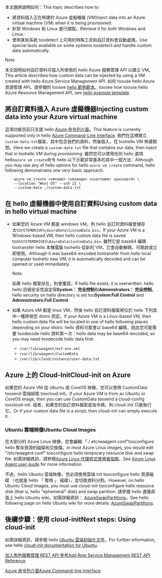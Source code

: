


<span data-ttu-id="0525f-101">本主題將說明如何：</span><span class="sxs-lookup"><span data-stu-id="0525f-101">This topic describes how to:</span></span>

* <span data-ttu-id="0525f-102">將資料插入正在佈建的 Azure 虛擬機器 (VM)</span><span class="sxs-lookup"><span data-stu-id="0525f-102">Inject data into an Azure virtual machine (VM) when it is being provisioned.</span></span>
* <span data-ttu-id="0525f-103">針對 Windows 和 Linux 進行擷取。</span><span class="sxs-lookup"><span data-stu-id="0525f-103">Retrieve it for both Windows and Linux.</span></span>
* <span data-ttu-id="0525f-104">使用某些系統 toodetect 上可用的特殊工具和自訂資料會自動處理。</span><span class="sxs-lookup"><span data-stu-id="0525f-104">Use special tools available on some systems toodetect and handle custom data automatically.</span></span>

> [!NOTE]
> <span data-ttu-id="0525f-105">本文說明如何自訂資料可插入所使用的 hello Azure 服務管理 API 以建立 VM。</span><span class="sxs-lookup"><span data-stu-id="0525f-105">This article describes how custom data can be injected by using a VM created with hello Azure Service Management API.</span></span> <span data-ttu-id="0525f-106">如何 toouse hello Azure 資源管理 API，請參閱的 toosee [hello 範例範本](https://github.com/Azure/azure-quickstart-templates/tree/master/101-vm-customdata)。</span><span class="sxs-lookup"><span data-stu-id="0525f-106">toosee how toouse hello Azure Resource Management API, see [hello example template](https://github.com/Azure/azure-quickstart-templates/tree/master/101-vm-customdata).</span></span>
> 
> 

## <a name="injecting-custom-data-into-your-azure-virtual-machine"></a><span data-ttu-id="0525f-107">將自訂資料插入 Azure 虛擬機器</span><span class="sxs-lookup"><span data-stu-id="0525f-107">Injecting custom data into your Azure virtual machine</span></span>
<span data-ttu-id="0525f-108">這項功能目前只支援 hello [Azure 命令列介面](https://github.com/Azure/azure-xplat-cli)。</span><span class="sxs-lookup"><span data-stu-id="0525f-108">This feature is currently supported only in hello [Azure Command-Line Interface](https://github.com/Azure/azure-xplat-cli).</span></span> <span data-ttu-id="0525f-109">我們在這裡建立`custom-data.txt`檔案，其中包含我們的資料，然後插入，在 toohello VM 佈建期間。</span><span class="sxs-lookup"><span data-stu-id="0525f-109">Here we create a `custom-data.txt` file that contains our data, then inject that in toohello VM during provisioning.</span></span> <span data-ttu-id="0525f-110">雖然您可以使用任何 hello 選項 hello`azure vm create`命令 hello 以下示範非常基本的其中一個方法：</span><span class="sxs-lookup"><span data-stu-id="0525f-110">Although you may use any of hello options for hello `azure vm create` command, hello following demonstrates one very basic approach:</span></span>

```
    azure vm create <vmname> <vmimage> <username> <password> \  
    --location "West US" --ssh 22 \  
    --custom-data ./custom-data.txt  
```


## <a name="using-custom-data-in-hello-virtual-machine"></a><span data-ttu-id="0525f-111">在 hello 虛擬機器中使用自訂資料</span><span class="sxs-lookup"><span data-stu-id="0525f-111">Using custom data in hello virtual machine</span></span>
* <span data-ttu-id="0525f-112">如果您的 Azure VM 都是 windows VM，則 hello 自訂的資料檔會儲存太`%SYSTEMDRIVE%\AzureData\CustomData.bin`。</span><span class="sxs-lookup"><span data-stu-id="0525f-112">If your Azure VM is a Windows-based VM, then hello custom data file is saved too`%SYSTEMDRIVE%\AzureData\CustomData.bin`.</span></span> <span data-ttu-id="0525f-113">雖然它是 base64 編碼 tootransfer hello 本機電腦 toohello 從新的 VM，它會自動解碼，可開啟或立即使用。</span><span class="sxs-lookup"><span data-stu-id="0525f-113">Although it was base64-encoded tootransfer from hello local computer toohello new VM, it is automatically decoded and can be opened or used immediately.</span></span>
  
  > [!NOTE]
  > <span data-ttu-id="0525f-114">如果 hello 檔案存在，則會覆寫。</span><span class="sxs-lookup"><span data-stu-id="0525f-114">If hello file exists, it is overwritten.</span></span> <span data-ttu-id="0525f-115">hello hello 目錄安全性設定得**System： 完全控制**和**Administrators： 完全控制**。</span><span class="sxs-lookup"><span data-stu-id="0525f-115">hello security on hello directory is set too**System:Full Control** and **Administrators:Full Control**.</span></span>
  > 
  > 
* <span data-ttu-id="0525f-116">如果 Azure VM 都是 linux VM，然後 hello 自訂資料檔案將位於 hello 下列其中一種將視您 distro 而定。</span><span class="sxs-lookup"><span data-stu-id="0525f-116">If your Azure VM is a Linux-based VM, then hello custom data file will be located in one of hello following places depending on your distro.</span></span> <span data-ttu-id="0525f-117">hello 資料可能會以 base64 編碼，因此您可能需要 toodecode hello 資料第一次：</span><span class="sxs-lookup"><span data-stu-id="0525f-117">hello data may be base64-encoded, so you may need toodecode hello data first:</span></span>
  
  * `/var/lib/waagent/ovf-env.xml`
  * `/var/lib/waagent/CustomData`
  * `/var/lib/cloud/instance/user-data.txt` 

## <a name="cloud-init-on-azure"></a><span data-ttu-id="0525f-118">Azure 上的 Cloud-Init</span><span class="sxs-lookup"><span data-stu-id="0525f-118">Cloud-init on Azure</span></span>
<span data-ttu-id="0525f-119">如果您的 Azure VM 從 Ubuntu 或 CoreOS 映像，您可以使用 CustomData toosend 雲端組態 toocloud init。</span><span class="sxs-lookup"><span data-stu-id="0525f-119">If your Azure VM is from an Ubuntu or CoreOS image, then you can use CustomData toosend a cloud-config toocloud-init.</span></span> <span data-ttu-id="0525f-120">或者，如果您的自訂資料檔案是指令碼，則 cloud-init 只能執行它。</span><span class="sxs-lookup"><span data-stu-id="0525f-120">Or if your custom data file is a script, then cloud-init can simply execute it.</span></span>

### <a name="ubuntu-cloud-images"></a><span data-ttu-id="0525f-121">Ubuntu 雲端映像</span><span class="sxs-lookup"><span data-stu-id="0525f-121">Ubuntu Cloud Images</span></span>
<span data-ttu-id="0525f-122">在大部分的 Azure Linux 映像，您會編輯 「 / etc/waagent.conf"tooconfigure hello 暫存資源的磁碟和交換檔。</span><span class="sxs-lookup"><span data-stu-id="0525f-122">In most Azure Linux images, you would edit "/etc/waagent.conf" tooconfigure hello temporary resource disk and swap file.</span></span> <span data-ttu-id="0525f-123">如需詳細資訊，請參閱[Azure Linux 代理程式使用者指南](../articles/virtual-machines/linux/agent-user-guide.md?toc=%2fazure%2fvirtual-machines%2flinux%2ftoc.json)。</span><span class="sxs-lookup"><span data-stu-id="0525f-123">See [Azure Linux Agent user guide](../articles/virtual-machines/linux/agent-user-guide.md?toc=%2fazure%2fvirtual-machines%2flinux%2ftoc.json) for more information.</span></span>

<span data-ttu-id="0525f-124">不過，hello Ubuntu 雲端映像，您必須使用雲端 init tooconfigure hello 資源磁碟 （也就是 hello 「 暫時 」 磁碟），並切換資料分割。</span><span class="sxs-lookup"><span data-stu-id="0525f-124">However, on hello Ubuntu Cloud Images, you must use cloud-init tooconfigure hello resource disk (that is, hello "ephemeral" disk) and swap partition.</span></span> <span data-ttu-id="0525f-125">請參閱 hello 遵循頁面上 hello Ubuntu wiki，如需詳細資訊： [AzureSwapPartitions](https://wiki.ubuntu.com/AzureSwapPartitions)。</span><span class="sxs-lookup"><span data-stu-id="0525f-125">See hello following page on hello Ubuntu wiki for more details: [AzureSwapPartitions](https://wiki.ubuntu.com/AzureSwapPartitions).</span></span>

<!--Every topic should have next steps and links toohello next logical set of content tookeep hello customer engaged-->
## <a name="next-steps-using-cloud-init"></a><span data-ttu-id="0525f-126">後續步驟：使用 cloud-init</span><span class="sxs-lookup"><span data-stu-id="0525f-126">Next steps: Using cloud-init</span></span>
<span data-ttu-id="0525f-127">如需詳細資訊，請參閱 hello [Ubuntu 雲端初始化文件](https://help.ubuntu.com/community/CloudInit)。</span><span class="sxs-lookup"><span data-stu-id="0525f-127">For further information, see hello [cloud-init documentation for Ubuntu](https://help.ubuntu.com/community/CloudInit).</span></span>

<!--Link references-->
[<span data-ttu-id="0525f-128">加入角色服務管理 REST API 參考</span><span class="sxs-lookup"><span data-stu-id="0525f-128">Add Role Service Management REST API Reference</span></span>](http://msdn.microsoft.com/library/azure/jj157186.aspx)

[<span data-ttu-id="0525f-129">Azure 命令列介面</span><span class="sxs-lookup"><span data-stu-id="0525f-129">Azure Command-line Interface</span></span>](https://github.com/Azure/azure-xplat-cli)

